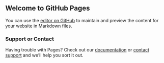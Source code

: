 ## Welcome to GitHub Pages

You can use the [editor on GitHub](https://github.com/jashwantsahani/Video-chat-app-with-WebRTC/edit/gh-pages/index.md) to maintain and preview the content for your website in Markdown files.



### Support or Contact

Having trouble with Pages? Check out our [documentation](https://docs.github.com/categories/github-pages-basics/) or [contact support](https://github.com/contact) and we’ll help you sort it out.
